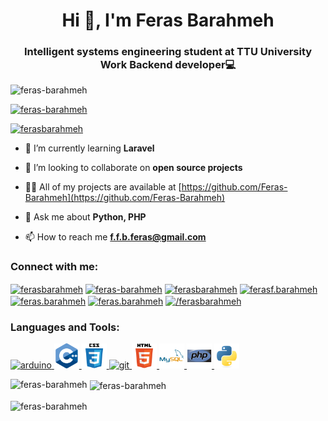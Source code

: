 <h1 align="center">Hi 👋, I'm Feras Barahmeh</h1>
<h3 align="center">Intelligent systems engineering student at TTU University Work Backend developer💻</h3>

<p align="left"> <img src="https://komarev.com/ghpvc/?username=feras-barahmeh&label=Profile%20views&color=0e75b6&style=flat" alt="feras-barahmeh" /> </p>

<p align="left"> <a href="https://github.com/ryo-ma/github-profile-trophy"><img src="https://github-profile-trophy.vercel.app/?username=feras-barahmeh" alt="feras-barahmeh" /></a> </p>

<p align="left"> <a href="https://twitter.com/ferasbarahmeh" target="blank"><img src="https://img.shields.io/twitter/follow/ferasbarahmeh?logo=twitter&style=for-the-badge" alt="ferasbarahmeh" /></a> </p>

- 🌱 I’m currently learning **Laravel**

- 👯 I’m looking to collaborate on **open source projects**

- 👨‍💻 All of my projects are available at [https://github.com/Feras-Barahmeh](https://github.com/Feras-Barahmeh)

- 💬 Ask me about **Python, PHP**

- 📫 How to reach me **f.f.b.feras@gmail.com**

<h3 align="left">Connect with me:</h3>
<p align="left">
<a href="https://twitter.com/ferasbarahmeh" target="blank"><img align="center" src="https://raw.githubusercontent.com/rahuldkjain/github-profile-readme-generator/master/src/images/icons/Social/twitter.svg" alt="ferasbarahmeh" height="30" width="40" /></a>
<a href="https://linkedin.com/in/feras-barahmeh" target="blank"><img align="center" src="https://raw.githubusercontent.com/rahuldkjain/github-profile-readme-generator/master/src/images/icons/Social/linked-in-alt.svg" alt="feras-barahmeh" height="30" width="40" /></a>
<a href="https://kaggle.com/ferasbarahmeh" target="blank"><img align="center" src="https://raw.githubusercontent.com/rahuldkjain/github-profile-readme-generator/master/src/images/icons/Social/kaggle.svg" alt="ferasbarahmeh" height="30" width="40" /></a>
<a href="https://fb.com/ferasf.barahmeh" target="blank"><img align="center" src="https://raw.githubusercontent.com/rahuldkjain/github-profile-readme-generator/master/src/images/icons/Social/facebook.svg" alt="ferasf.barahmeh" height="30" width="40" /></a>
<a href="https://instagram.com/feras.barahmeh" target="blank"><img align="center" src="https://raw.githubusercontent.com/rahuldkjain/github-profile-readme-generator/master/src/images/icons/Social/instagram.svg" alt="feras.barahmeh" height="30" width="40" /></a>
<a href="https://codeforces.com/profile/feras.barahmeh" target="blank"><img align="center" src="https://raw.githubusercontent.com/rahuldkjain/github-profile-readme-generator/master/src/images/icons/Social/codeforces.svg" alt="feras.barahmeh" height="30" width="40" /></a>
<a href="https://www.leetcode.com//ferasbarahmeh" target="blank"><img align="center" src="https://raw.githubusercontent.com/rahuldkjain/github-profile-readme-generator/master/src/images/icons/Social/leet-code.svg" alt="/ferasbarahmeh" height="30" width="40" /></a>
</p>

<h3 align="left">Languages and Tools:</h3>
<p align="left"> <a href="https://www.arduino.cc/" target="_blank" rel="noreferrer"> <img src="https://cdn.worldvectorlogo.com/logos/arduino-1.svg" alt="arduino" width="40" height="40"/> </a> <a href="https://www.w3schools.com/cpp/" target="_blank" rel="noreferrer"> <img src="https://raw.githubusercontent.com/devicons/devicon/master/icons/cplusplus/cplusplus-original.svg" alt="cplusplus" width="40" height="40"/> </a> <a href="https://www.w3schools.com/css/" target="_blank" rel="noreferrer"> <img src="https://raw.githubusercontent.com/devicons/devicon/master/icons/css3/css3-original-wordmark.svg" alt="css3" width="40" height="40"/> </a> <a href="https://git-scm.com/" target="_blank" rel="noreferrer"> <img src="https://www.vectorlogo.zone/logos/git-scm/git-scm-icon.svg" alt="git" width="40" height="40"/> </a> <a href="https://www.w3.org/html/" target="_blank" rel="noreferrer"> <img src="https://raw.githubusercontent.com/devicons/devicon/master/icons/html5/html5-original-wordmark.svg" alt="html5" width="40" height="40"/> </a> <a href="https://www.mysql.com/" target="_blank" rel="noreferrer"> <img src="https://raw.githubusercontent.com/devicons/devicon/master/icons/mysql/mysql-original-wordmark.svg" alt="mysql" width="40" height="40"/> </a> <a href="https://www.php.net" target="_blank" rel="noreferrer"> <img src="https://raw.githubusercontent.com/devicons/devicon/master/icons/php/php-original.svg" alt="php" width="40" height="40"/> </a> <a href="https://www.python.org" target="_blank" rel="noreferrer"> <img src="https://raw.githubusercontent.com/devicons/devicon/master/icons/python/python-original.svg" alt="python" width="40" height="40"/> </a> </p>

<p><img align="left" src="https://github-readme-stats.vercel.app/api/top-langs?username=feras-barahmeh&show_icons=true&locale=en&layout=compact" alt="feras-barahmeh" /></p>

<p>&nbsp;<img align="center" src="https://github-readme-stats.vercel.app/api?username=feras-barahmeh&show_icons=true&locale=en" alt="feras-barahmeh" /></p>

<p><img align="center" src="https://github-readme-streak-stats.herokuapp.com/?user=feras-barahmeh&" alt="feras-barahmeh" /></p>
